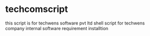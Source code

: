 # techcomscript
this script is for techwens software pvt ltd
shell script for techwens company internal software requirement installtion
